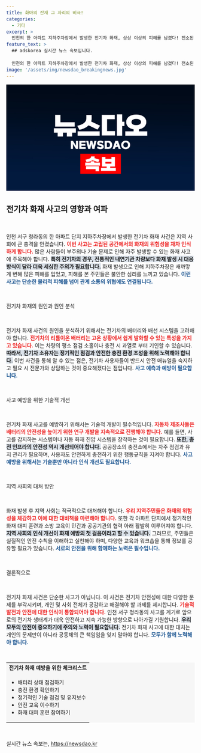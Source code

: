 ```yaml
---
title: 화마의 잔재 그 자리의 비극!
categories:
  - 기타
excerpt: >
  인천의 한 아파트 지하주차장에서 발생한 전기차 화재, 상상 이상의 피해를 남겼다! 전소된 차량과 그을린 공간, 이곳에서 무슨 일이? 클릭해 보세요!
feature_text: >
  ## adskorea 실시간 뉴스 속보입니다.

  인천의 한 아파트 지하주차장에서 발생한 전기차 화재, 상상 이상의 피해를 남겼다! 전소된 차량과 그을린 공간, 이곳에서 무슨 일이? 클릭해 보세요!
image: '/assets/img/newsdao_breakingnews.jpg'
---
```


<p><img src="/assets/img/newsdao_breakingnews.jpg" alt="adskorea 속보" /></p>

<h2 data-ke-size="size26">전기차 화재 사고의 영향과 여파</h2>

<p data-ke-size="size16">&nbsp;</p>

<p>인천 서구 청라동의 한 아파트 단지 지하주차장에서 발생한 전기차 화재 사건은 지역 사회에 큰 충격을 안겼습니다. <b><span style="color: #ee2323;">이번 사고는 고립된 공간에서의 화재의 위험성을 재차 인식하게 합니다.</span></b> 많은 사람들이 부주의나 기술 문제로 인해 자주 발생할 수 있는 화재 사고에 주목해야 합니다. <b><span style="background-color: #21538527;">특히 전기차의 경우, 전통적인 내연기관 차량보다 화재 발생 시 대응 방식이 달라 더욱 세심한 주의가 필요합니다.</span></b> 화재 발생으로 인해 지하주차장은 새까맣게 변해 많은 피해를 입었고, 피해를 본 주민들은 불안한 심리를 느끼고 있습니다. <b><span style="color: #1a5490;">이런 사고는 단순한 물리적 피해를 넘어 관계 소통의 위협에도 연결됩니다.</span></b></p>

<p data-ke-size="size16">&nbsp;</p>

<p>전기차 화재의 원인과 원인 분석</p>

<p data-ke-size="size16">&nbsp;</p>

<p>전기차 화재 사건의 원인을 분석하기 위해서는 전기차의 배터리와 배선 시스템을 고려해야 합니다. <b><span style="color: #ee2323;">전기차의 리튬이온 배터리는 고온 상황에서 쉽게 발화할 수 있는 특성을 가지고 있습니다.</span></b> 이는 차량의 평소 점검 소홀이나 충전 시 과열로 부터 기인할 수 있습니다. <b><span style="background-color: #21538527;">따라서, 전기차 소유자는 정기적인 점검과 안전한 충전 환경 조성을 위해 노력해야 합니다.</span></b> 이번 사건을 통해 알 수 있는 점은, 전기차 사용자들이 반드시 안전 매뉴얼을 숙지하고 필요 시 전문가와 상담하는 것이 중요해졌다는 점입니다. <b><span style="color: #1a5490;">사고 예측과 예방이 필요합니다.</span></b></p>

<p data-ke-size="size16">&nbsp;</p>

<p>사고 예방을 위한 기술적 개선</p>

<p data-ke-size="size16">&nbsp;</p>

<p>전기차 화재 사고를 예방하기 위해서는 기술적 개발이 필수적입니다. <b><span style="color: #ee2323;">자동차 제조사들은 배터리의 안전성을 높이기 위한 연구 개발을 지속적으로 진행해야 합니다.</span></b> 예를 들면, 사고를 감지하는 시스템이나 자동 화재 진압 시스템을 장착하는 것이 필요합니다. <b><span style="background-color: #21538527;">또한, 충전 인프라의 안전성 역시 개선되어야 합니다.</span></b> 공공장소의 충전소에서는 자주 점검과 유지 관리가 필요하며, 사용자도 안전하게 충전하기 위한 행동규칙을 지켜야 합니다. <b><span style="color: #1a5490;">사고 예방을 위해서는 기술뿐만 아니라 인식 개선도 필요합니다.</span></b></p>

<p data-ke-size="size16">&nbsp;</p>

<p>지역 사회의 대처 방안</p>

<p data-ke-size="size16">&nbsp;</p>

<p>화재 발생 후 지역 사회는 적극적으로 대처해야 합니다. <b><span style="color: #ee2323;">우리 지역주민들은 화재의 위험성을 체감하고 이에 대한 대비책을 마련해야 합니다.</span></b> 또한 각 아파트 단지에서 정기적인 화재 대피 훈련과 소방 교육이 민간과 공공기관의 협력 아래 활발히 이루어져야 합니다. <b><span style="background-color: #21538527;">지역 사회의 인식 개선이 화재 예방의 첫 걸음이라고 할 수 있습니다.</span></b> 그러므로, 주민들은 실질적인 안전 수칙을 이해하고 실천해야 하며, 다양한 교육과 워크숍을 통해 정보를 공유할 필요가 있습니다. <b><span style="color: #1a5490;">서로의 안전을 위해 함께하는 노력은 필수입니다.</span></b></p>

<p data-ke-size="size16">&nbsp;</p>

<p>결론적으로</p>

<p data-ke-size="size16">&nbsp;</p>

<p>전기차 화재 사건은 단순한 사고가 아닙니다. 이 사건은 전기차 안전성에 대한 다양한 문제를 부각시키며, 개인 및 사회 전체가 공감하고 해결해야 할 과제를 제시합니다. <b><span style="color: #ee2323;">기술적 발전과 안전에 대한 인식이 통합되어야 합니다.</span></b> 인천 서구 청라동의 사고를 계기로 앞으로의 전기차 생태계가 더욱 안전하고 지속 가능한 방향으로 나아가길 기원합니다. <b><span style="background-color: #21538527;">우리 모두의 안전이 중요하기에 주의와 노력이 필요합니다.</span></b> 전기차 화재 사고에 대한 대처는 개인의 문제만이 아니라 공동체의 큰 책임임을 잊지 말아야 합니다. <b><span style="color: #1a5490;">모두가 함께 노력해야 합니다.</span></b></p>

<p data-ke-size="size16">&nbsp;</p>

<table style="width: 100%; border-spacing: 0; border-collapse: collapse; background-color: #f6f6f6;">
<tr>
<td style="text-align: center; height: 17px;"><b>전기차 화재 예방을 위한 체크리스트</b></td>
</tr>
<tr>
<td style="height: 40px;"><ul>
<li>배터리 상태 점검하기</li>
<li>충전 환경 확인하기</li>
<li>정기적인 기술 점검 및 유지보수</li>
<li>안전 교육 이수하기</li>
<li>화재 대피 훈련 참여하기</li>
</ul></td>
</tr>
</table>

<p data-ke-size="size16">&nbsp;</p>
실시간 뉴스 속보는, <a href="https://newsdao.kr" rel="dofollow">https://newsdao.kr</a>


